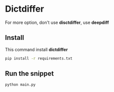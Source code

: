 # Dictdiffer

For more option, don't use **disctdiffer**, use **deepdiff**

## Install 
This command install **dictdiffer**

```bash
pip install -r requirements.txt
```

## Run the snippet

```bash
python main.py
```